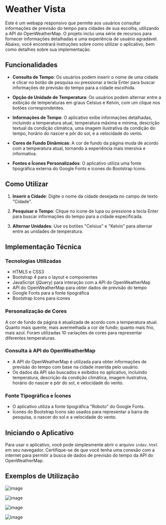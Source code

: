 # Weather Vista

Este é um webapp responsivo que permite aos usuários consultar informações de previsão do tempo para cidades de sua escolha, utilizando a API do OpenWeatherMap. O projeto inclui uma série de recursos para fornecer informações detalhadas e uma experiência de usuário agradável. Abaixo, você encontrará instruções sobre como utilizar o aplicativo, bem como detalhes sobre sua implementação.

## Funcionalidades

- **Consulta de Tempo**: Os usuários podem inserir o nome de uma cidade e clicar no botão de pesquisa ou pressionar a tecla Enter para buscar informações de previsão do tempo para a cidade escolhida.

- **Opção de Unidade de Temperatura**: Os usuários podem alternar entre a exibição de temperaturas em graus Celsius e Kelvin, com um clique nos botões correspondentes.

- **Informações de Tempo**: O aplicativo exibe informações detalhadas, incluindo a temperatura atual, temperatura máxima e mínima, descrição textual da condição climática, uma imagem ilustrativa da condição do tempo, horário do nascer e pôr do sol, e a velocidade do vento.

- **Cores de Fundo Dinâmicas**: A cor de fundo da página muda de acordo com a temperatura atual, tornando a experiência mais imersiva e informativa.

- **Fontes e Ícones Personalizados**: O aplicativo utiliza uma fonte tipográfica externa do Google Fonts e ícones do Bootstrap Icons.

## Como Utilizar

1. **Inserir a Cidade**: Digite o nome da cidade desejada no campo de texto "Cidade".

2. **Pesquisar o Tempo**: Clique no ícone de lupa ou pressione a tecla Enter para buscar informações do tempo para a cidade especificada.

3. **Alternar Unidades**: Use os botões "Celsius" e "Kelvin" para alternar entre as unidades de temperatura.

## Implementação Técnica

### Tecnologias Utilizadas

- HTML5 e CSS3
- Bootstrap 4 para o layout e componentes
- JavaScript (jQuery) para interação com a API do OpenWeatherMap
- API do OpenWeatherMap para obter dados de previsão do tempo
- Google Fonts para a fonte tipográfica
- Bootstrap Icons para ícones

### Personalização de Cores

A cor de fundo da página é atualizada de acordo com a temperatura atual. Quanto mais quente, mais avermelhada a cor de fundo; quanto mais frio, mais azul. Foram utilizadas 10 variações de cores para representar diferentes temperaturas.

### Consulta à API do OpenWeatherMap

- A API do OpenWeatherMap é utilizada para obter informações de previsão do tempo com base na cidade inserida pelo usuário.
- Os dados da API são buscados e exibidos no aplicativo, incluindo temperatura, descrição da condição climática, imagem ilustrativa, horário do nascer e pôr do sol, e velocidade do vento.

### Fonte Tipográfica e Ícones

- O aplicativo utiliza a fonte tipográfica "Roboto" do Google Fonts.
- Ícones do Bootstrap Icons são usados para representar a barra de pesquisa, o nascer do sol e a velocidade do vento.

## Iniciando o Aplicativo

Para usar o aplicativo, você pode simplesmente abrir o arquivo `index.html` em seu navegador. Certifique-se de que você tenha uma conexão com a internet para permitir a busca de dados de previsão do tempo da API do OpenWeatherMap.

## Exemplos de Utilização
![image](https://github.com/YuryOAraujo/WeatherVista/assets/127779626/45417034-2219-4702-be14-10525c073494)

![image](https://github.com/YuryOAraujo/WeatherVista/assets/127779626/1e9c2047-2ec1-444d-8403-82b7bca5b839)

![image](https://github.com/YuryOAraujo/WeatherVista/assets/127779626/5d191448-3763-41c4-b629-852ae8252f3f)

![image](https://github.com/YuryOAraujo/WeatherVista/assets/127779626/cc93b216-499f-4bbf-b3bd-6a57d1b97ca9)





